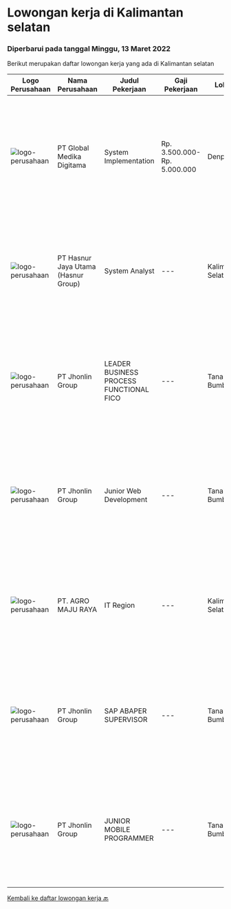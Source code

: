 
  # Lowongan kerja di Kalimantan selatan

  ### Diperbarui pada tanggal Minggu, 13 Maret 2022

  Berikut merupakan daftar lowongan kerja yang ada di Kalimantan selatan

  |Logo Perusahaan | Nama Perusahaan | Judul Pekerjaan | Gaji Pekerjaan | Lokasi | Deskripsi | Tanggal diunggah | Pranala |
  | -------------- | --------------- | --------------- | --------- | --------- | -------------- | ------- | ----------- |
  |![logo-perusahaan](https://image-service-cdn.seek.com.au/39c06919f88ea35ae3ab49c926ad528faf2ea88b/ee4dce1061f3f616224767ad58cb2fc751b8d2dc)|PT Global Medika Digitama|System Implementation|Rp. 3.500.000-Rp. 5.000.000|Denpasar|Syarat Kualifikasi Memiliki kemampuan komunikasi interpersonal yang baik Mampu bekerja secara multitasking &amp; manajemen waktu yang efisien Mampu...|Kamis, 10 Maret 2022|https://www.jobstreet.co.id/id/job/system-implementation-3815719?token=0~53279960-a288-4b51-ab41-0f1304b67725&sectionRank=1&jobId=jobstreet-id-job-3815719|
|![logo-perusahaan](https://image-service-cdn.seek.com.au/ce6f66b5ddea48c0961eddc201a535616844de99/ee4dce1061f3f616224767ad58cb2fc751b8d2dc)|PT Hasnur Jaya Utama (Hasnur Group)|System Analyst|---|Kalimantan Selatan|Requirements:  Pendidikan min. S1 Teknik Komputer, Teknik Informatika, Ilmu Komputer. Fresh Graduate dipersilahkan melamar. Memiliki kemampuan...|Jumat, 11 Maret 2022|https://www.jobstreet.co.id/id/job/system-analyst-3817263?token=0~53279960-a288-4b51-ab41-0f1304b67725&sectionRank=2&jobId=jobstreet-id-job-3817263|
|![logo-perusahaan](https://image-service-cdn.seek.com.au/47e34ffd247cc9d7db635bf7ee1b3eacfc7f3275/ee4dce1061f3f616224767ad58cb2fc751b8d2dc)|PT Jhonlin Group|LEADER BUSINESS PROCESS FUNCTIONAL FICO|---|Tanah Bumbu|KUALIFIKASI : Bachelor's Degree is required, preferably at postgraduate level, in Information Technology, Business Information Systems or related...|Selasa, 08 Maret 2022|https://www.jobstreet.co.id/id/job/leader-business-process-functional-fico-3797214?token=0~53279960-a288-4b51-ab41-0f1304b67725&sectionRank=3&jobId=jobstreet-id-job-3797214|
|![logo-perusahaan](https://image-service-cdn.seek.com.au/47e34ffd247cc9d7db635bf7ee1b3eacfc7f3275/ee4dce1061f3f616224767ad58cb2fc751b8d2dc)|PT Jhonlin Group|Junior Web Development|---|Tanah Bumbu|Proven working experience in web programming 2+ years' experience of working on a Web Programmer or Developer position Familiarity with programming...|Rabu, 02 Maret 2022|https://www.jobstreet.co.id/id/job/junior-web-development-3791111?token=0~53279960-a288-4b51-ab41-0f1304b67725&sectionRank=4&jobId=jobstreet-id-job-3791111|
|![logo-perusahaan](https://i.ibb.co/sqvTCh9/112815900-stock-vector-no-image-available-icon-flat-vector.webp)|PT. AGRO MAJU RAYA|IT Region|---|Kalimantan Selatan|KUALIFIKASI• Umur maksimal 35 tahun.• Pendidikan Minimal DIII/ S1 Teknik Informatika.• Pengalaman Minimal 2 Tahun.•Memiliki Kemampuan : PHP, MySQL,...|Sabtu, 26 Februari 2022|https://www.jobstreet.co.id/id/job/it-region-3793618?token=0~53279960-a288-4b51-ab41-0f1304b67725&sectionRank=5&jobId=jobstreet-id-job-3793618|
|![logo-perusahaan](https://image-service-cdn.seek.com.au/47e34ffd247cc9d7db635bf7ee1b3eacfc7f3275/ee4dce1061f3f616224767ad58cb2fc751b8d2dc)|PT Jhonlin Group|SAP ABAPER SUPERVISOR|---|Tanah Bumbu|Bachelor's Degree is required, preferably at postgraduate level, in Information Technology, Business Information Systems or related disciplines....|Rabu, 02 Maret 2022|https://www.jobstreet.co.id/id/job/sap-abaper-supervisor-3791127?token=0~53279960-a288-4b51-ab41-0f1304b67725&sectionRank=6&jobId=jobstreet-id-job-3791127|
|![logo-perusahaan](https://image-service-cdn.seek.com.au/47e34ffd247cc9d7db635bf7ee1b3eacfc7f3275/ee4dce1061f3f616224767ad58cb2fc751b8d2dc)|PT Jhonlin Group|JUNIOR MOBILE PROGRAMMER|---|Tanah Bumbu|Bachelor Degree in Computer Science or IT with minimum 2 years experiences. Familiar with Android, IOS Mobile, Web, React Native, Xamarin, OOP, Java...|Rabu, 02 Maret 2022|https://www.jobstreet.co.id/id/job/junior-mobile-programmer-3791118?token=0~53279960-a288-4b51-ab41-0f1304b67725&sectionRank=7&jobId=jobstreet-id-job-3791118|


  [Kembali ke daftar lowongan kerja 🔙](../README.md#daftar-lowongan-kerja)
  